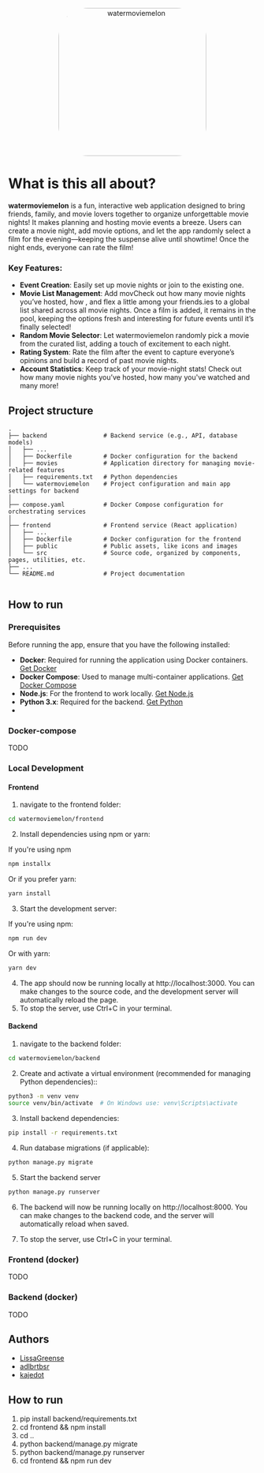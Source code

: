 <p align="center">
<img alt="watermoviemelon" style="border-radius: 20%" height="300" src="https://i.ibb.co/xz57Dns/Untitled-design.png" width="300"/>
</p>

# What is this all about?

**watermoviemelon** is a fun, interactive web application designed to bring friends, family, and movie lovers together
to organize unforgettable movie nights! It makes planning and hosting movie events a breeze. Users can create a movie
night, add movie options, and let the app randomly select a film for the evening—keeping the suspense alive until
showtime! Once the night ends, everyone can rate the film!

### Key Features:

- **Event Creation**: Easily set up movie nights or join to the existing one.
- **Movie List Management**: Add movCheck out how many movie nights you’ve hosted, how , and flex a little among your
  friends.ies to a global list shared across all movie nights. Once a film is added, it remains
  in the pool, keeping the options fresh and interesting for future events until it’s finally selected!
- **Random Movie Selector**: Let watermoviemelon randomly pick a movie from the curated list, adding a touch of
  excitement
  to each night.
- **Rating System**: Rate the film after the event to capture everyone’s opinions and build a record of past movie
  nights.
- **Account Statistics**: Keep track of your movie-night stats! Check out how many movie nights you’ve hosted, how many
  you've watched and many more!

## Project structure

```
.
├── backend                # Backend service (e.g., API, database models)
│   ├── ...            
│   ├── Dockerfile         # Docker configuration for the backend
│   ├── movies             # Application directory for managing movie-related features
│   ├── requirements.txt   # Python dependencies
│   └── watermoviemelon    # Project configuration and main app settings for backend
│
├── compose.yaml           # Docker Compose configuration for orchestrating services
│
├── frontend               # Frontend service (React application)
│   ├── ...               
│   ├── Dockerfile         # Docker configuration for the frontend   
│   ├── public             # Public assets, like icons and images
│   └── src                # Source code, organized by components, pages, utilities, etc.
├── ...                
└── README.md              # Project documentation


```

## How to run

### Prerequisites

Before running the app, ensure that you have the following installed:

- **Docker**: Required for running the application using Docker
  containers. [Get Docker](https://docs.docker.com/engine/install/)
- **Docker Compose**: Used to manage multi-container
  applications. [Get Docker Compose](https://docs.docker.com/compose/install/)
- **Node.js**: For the frontend to work locally. [Get Node.js](https://nodejs.org/en/download/package-manager)
- **Python 3.x**: Required for the backend. [Get Python](https://www.python.org/downloads/)
-

### Docker-compose

TODO

### Local Development

#### Frontend

1. navigate to the frontend folder:

```bash
cd watermoviemelon/frontend
```

2. Install dependencies using npm or yarn:

If you're using npm

```bash
npm installx

```

Or if you prefer yarn:

```bash
yarn install
```

3. Start the development server:

If you're using npm:

```bash
npm run dev
```

Or with yarn:

```bash
yarn dev
```

4. The app should now be running locally at http://localhost:3000. You can make changes to the source code, and the
   development server will automatically reload the page.
5. To stop the server, use Ctrl+C in your terminal.

#### Backend

1. navigate to the backend folder:

```bash
cd watermoviemelon/backend
```

2. Create and activate a virtual environment (recommended for managing Python dependencies)::

```bash
python3 -m venv venv
source venv/bin/activate  # On Windows use: venv\Scripts\activate

```

3. Install backend dependencies:

```bash
pip install -r requirements.txt
```

4. Run database migrations (if applicable):

```bash
python manage.py migrate
```

5. Start the backend server

```bash
python manage.py runserver
```

6. The backend will now be running locally on http://localhost:8000. You can make changes to the backend code, and the
   server will automatically reload when saved.

7. To stop the server, use Ctrl+C in your terminal.

### Frontend (docker)

TODO

### Backend (docker)

TODO

## Authors

- [LissaGreense](https://github.com/LissaGreense)
- [adlbrtbsr](https://github.com/adlbrtbsr)
- [kajedot](https://github.com/kajedot)

## How to run

1. pip install backend/requirements.txt
2. cd frontend && npm install
3. cd ..
4. python backend/manage.py migrate
5. python backend/manage.py runserver
6. cd frontend && npm run dev